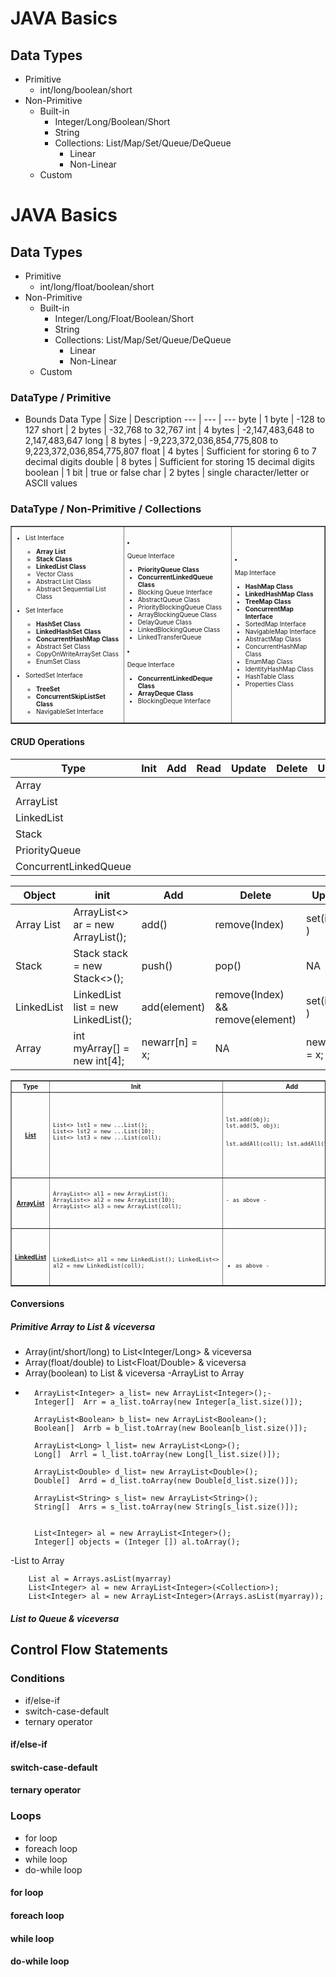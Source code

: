 # JAVA Basics

## Data Types
- Primitive
  - int/long/boolean/short
- Non-Primitive
  - Built-in
    - Integer/Long/Boolean/Short
    - String
    - Collections: List/Map/Set/Queue/DeQueue
      - Linear
      - Non-Linear
  - Custom
# JAVA Basics

## Data Types
- Primitive
  - int/long/float/boolean/short
- Non-Primitive
  - Built-in
    - Integer/Long/Float/Boolean/Short
    - String
    - Collections: List/Map/Set/Queue/DeQueue
      - Linear
      - Non-Linear
  - Custom

### DataType / Primitive
- Bounds
 Data Type | Size | Description 
    --- | --- | --- 
    byte | 1 byte | -128 to 127
    short | 2 bytes | -32,768 to 32,767
    int | 4 bytes | -2,147,483,648 to 2,147,483,647
    long | 8 bytes | -9,223,372,036,854,775,808 to 9,223,372,036,854,775,807
    float | 4 bytes | Sufficient for storing 6 to 7 decimal digits
    double | 8 bytes |  Sufficient for storing 15 decimal digits
    boolean | 1 bit | true or false
    char | 2 bytes | single character/letter or ASCII values
 
### DataType / Non-Primitive / Collections
<table border="1" id="tbl_dt_pm_col" class="tbl-dt-pm-col">
  <tr>
    <td>

- List Interface
  - **Array List**
  - **Stack Class**
  - **LinkedList Class**
  - Vector Class
  - Abstract List Class
  - Abstract Sequential List Class
- Set Interface
  - **HashSet Class**
  - **LinkedHashSet Class**
  - **ConcurrentHashMap Class**
  - Abstract Set Class
  - CopyOnWriteArraySet Class
  - EnumSet Class
- SortedSet Interface
  - **TreeSet**
  - **ConcurrentSkipListSet Class**
  - NavigableSet Interface
      &nbsp;
    </td>
    <td>
 
- Queue Interface
  - **PriorityQueue Class**
  - **ConcurrentLinkedQueue Class**
  - Blocking Queue Interface
  - AbstractQueue Class
  - PriorityBlockingQueue Class
  - ArrayBlockingQueue Class
  - DelayQueue Class
  - LinkedBlockingQueue Class
  - LinkedTransferQueue
- Deque Interface
  - **ConcurrentLinkedDeque Class**
  - **ArrayDeque Class**
  - BlockingDeque Interface
      &nbsp;
    </td>
    <td>
 
- Map Interface
  - **HashMap Class**
  - **LinkedHashMap Class**
  - **TreeMap Class**
  - **ConcurrentMap Interface**
  - SortedMap Interface
  - NavigableMap Interface
  - AbstractMap Class
  - ConcurrentHashMap Class
  - EnumMap Class
  - IdentityHashMap Class
  - HashTable Class
  - Properties Class
      &nbsp;
    </td>
  </tr>
</table>





#### CRUD Operations
Type | Init | Add | Read | Update | Delete | Usage | Avoid
--- | --- | --- | --- | --- | --- | --- | ---
Array |  |  |  |  |  |  | 
ArrayList |  |  |  |  |   |  | 
LinkedList |  |  |  |  |   |  | 
Stack |  |  |  |  |   |  | 
PriorityQueue |  |  |  |  |   |  | 
ConcurrentLinkedQueue |  |  |  |  |   |  | 

Object | init | Add | Delete | Update| Read | Size | Contains 
--- | --- | --- | --- | --- | --- | --- | ---
Array List | ArrayList<> ar = new ArrayList<String>(); | add() | remove(Index) | set(index, <value>) | get(Index) | size() | --
Stack | Stack<Integer> stack = new Stack<>(); | push(<value>) | pop() | NA | peek() & search(<value>)  | size() |-- 
LinkedList | LinkedList<String> list = new LinkedList<String>(); |  add(element) | remove(Index) && remove(element) | set(index, <value>) | get(Index) | size() | contains(Object)
Array | int myArray[] = new int[4]; | newarr[n] = x;  | NA | newarr[n] = x; ) | newarr[n] | array.length | --

<table border="1" id="tbl_dt_pm_col" class="tbl-dt-pm-col">
  <tr>
    <th>Type</th>
    <th>Init</th>
    <th>Add</th>
    <th>Update</th>
    <th>Read</th>
    <th>Delete</th>
    <th>Size</th>
    <th>Iterator</th>
    <th>Misc</th>
  </tr>
  <tr>
    <th><a href="https://docs.oracle.com/javase/8/docs/api/java/util/List.html">List</a></th>
    <td>
      <pre>
List<> lst1 = new ...List<String>();
List<> lst2 = new ...List<String>(10);
List<> lst3 = new ...List<String>(coll);
      </pre>
    </td>
    <td>
      <pre>
lst.add(obj);
lst.add(5, obj);

lst.addAll(coll);
lst.addAll(5, coll);
      </pre>
    </td>
    <td>
      <pre>
lst.set(5, obj);
      </pre>
    </td>
    <td>
      <pre>
lst.get(5);

lst.indexOf(obj);

lst.subList(5, 10);
      </pre>
    </td>
    <td>
      <pre>
lst.remove(5);
lst.remove(obj);
lst.removeAll(coll);
lst.removeIf(5);
lst.removeRange(5, 10);

lst.retainAll(coll);

lst.clear();
      </pre>
    </td>
    <td>
      <pre>
lst.size();
      </pre>
    </td>
    <td>
      <pre>
lst.listIterator();
lst.listIterator(5);
      </pre>
    </td>
    <td>
      <pre>
lst.isEmpty();

lst.contains(obj);
lst.containsAll(obj);

lst.sort(comparator);
      </pre>
    </td>
  </tr>
  <tr>
    <th><a href="https://docs.oracle.com/javase/8/docs/api/java/util/ArrayList.html">ArrayList</a></th>
    <td>
      <pre>
ArrayList<> al1 = new ArrayList<String>();
ArrayList<> al2 = new ArrayList<String>(10);
ArrayList<> al3 = new ArrayList<String>(coll);
      </pre>
    </td>
    <td>
      <pre>
- as above -
      </pre>
    </td>
    <td>
      <pre>
- as above -
      </pre>
    </td>
    <td>
      <pre>
- as above -
      </pre>
    </td>
    <td>
      <pre>
- as above -
      </pre>
    </td>
    <td>
      <pre>
- as above -
al.trimToSize();
      </pre>
    </td>
    <td>
      <pre>
- as above -
al.forEach(action);

al.iterator();
al.spliterator();
      </pre>
    </td>
    <td>
      <pre>
- as above -
      </pre>
    </td>
  </tr>
  <tr>
    <th><a href="https://docs.oracle.com/javase/8/docs/api/java/util/LinkedList.html">LinkedList</a></th>
    <td>
      <pre>
LinkedList<> al1 = new LinkedList<String>();
LinkedList<> al2 = new LinkedList<String>(coll);
      </pre>
    </td>
    <td>
      <pre>
- as above -
      </pre>
    </td>
    <td>
      <pre>
- as above -
      </pre>
    </td>
    <td>
      <pre>
- as above -
      </pre>
    </td>
    <td>
      <pre>
- as above -
      </pre>
    </td>
    <td>
      <pre>
- as above -
al.trimToSize();
      </pre>
    </td>
    <td>
      <pre>
- as above -
al.forEach(action);

al.iterator();
al.spliterator();
      </pre>
    </td>
    <td>
      <pre>
- as above -
      </pre>
    </td>
  </tr>
</table>

#### Conversions
##### Primitive Array to List & viceversa
- Array(int/short/long) to List<Integer/Long> & viceversa
- Array(float/double) to List<Float/Double> & viceversa
- Array(boolean) to List<Boolean> & viceversa
-ArrayList to Array
- 		ArrayList<Integer> a_list= new ArrayList<Integer>();- 	
		Integer[]  Arr = a_list.toArray(new Integer[a_list.size()]);		
		
		ArrayList<Boolean> b_list= new ArrayList<Boolean>();		
		Boolean[]  Arrb = b_list.toArray(new Boolean[b_list.size()]);
		
		ArrayList<Long> l_list= new ArrayList<Long>();		
		Long[]  Arrl = l_list.toArray(new Long[l_list.size()]);
		
		ArrayList<Double> d_list= new ArrayList<Double>();		
		Double[]  Arrd = d_list.toArray(new Double[d_list.size()]);
		
		ArrayList<String> s_list= new ArrayList<String>();		
		String[]  Arrs = s_list.toArray(new String[s_list.size()]);


		List<Integer> al = new ArrayList<Integer>();
		Integer[] objects = (Integer []) al.toArray();
-List to Array
		
  		List al = Arrays.asList(myarray)
		List<Integer> al = new ArrayList<Integer>(<Collection>);
		List<Integer> al = new ArrayList<Integer>(Arrays.asList(myarray));

##### List to Queue & viceversa


## Control Flow Statements

### Conditions
- if/else-if
- switch-case-default
- ternary operator
#### if/else-if
#### switch-case-default
#### ternary operator

### Loops
- for loop
- foreach loop
- while loop
- do-while loop
#### for loop
#### foreach loop
#### while loop
#### do-while loop

<style>
#tbl_dt_pm_col {font-size:x-small;}
.tbl-dt-pm-col {font-size:x-small;}
</style>
